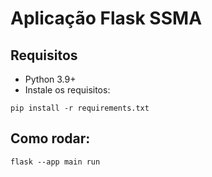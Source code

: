 # Aplicação Flask SSMA

## Requisitos
- Python 3.9+
- Instale os requisitos:
```
pip install -r requirements.txt
```

## Como rodar:
```
flask --app main run
```